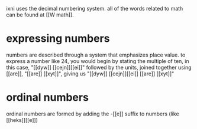 ixni uses the decimal numbering system. all of the words related to math can be found at [[W math]].
# expressing numbers 
numbers are described through a system that emphasizes place value. to express a number like 24, you would begin by stating the multiple of ten, in this case, "[[dyw]] [[cejn]][[ei]]" followed by the units, joined together using [[are]], "[[are]] [[xyt]]", giving us "[[dyw]] [[cejn]][[ei]] [[are]] [[xyt]]"
# ordinal numbers
ordinal numbers are formed by adding the -[[e]] suffix to numbers (like [[heks]][[e]]) 